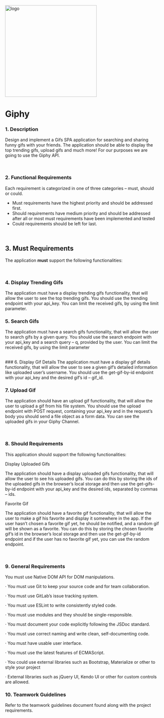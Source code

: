 <img src="https://webassets.telerikacademy.com/images/default-source/logos/telerik-academy.svg" alt="logo" width="300px" style="margin-top: 20px;"/>

# Giphy 

### 1. Description

Design and implement a Gifs SPA application for searching and sharing funny gifs with your friends. The application should be able to display the top trending gifs, upload gifs and much more! For our purposes we are going to use the Giphy API.

<br />

### 2. Functional Requirements

Each requirement is categorized in one of three categories – must, should or could.

- Must requirements have the highest priority and should be addressed first. 
- Should requirements have medium priority and should be addressed after all or most must requirements have     been implemented and tested
- Could requirements should be left for last.

<br />

## 3. Must Requirements

The application **must** support the following functionalities:

<br />

### 4. Display Trending Gifs

The application must have a display trending gifs functionality, that will allow the user to see the top trending gifs. You should use the trending endpoint with your api_key. You can limit the received gifs, by using the limit parameter.
<br />

### 5. Search Gifs 

The application must have a search gifs functionality, that will allow the user to search gifs by a given query. You should use the search endpoint with your api_key and a search query – q, provided by the user. You can limit the received gifs, by using the limit parameter

<br />
### 6. Display Gif Details
The application must have a display gif details functionality, that will allow the user to see a given gif’s detailed information like uploaded user’s username. You should use the get-gif-by-id endpoint with your api_key and the desired gif’s id – gif_id. 

<br />

### 7. Upload Gif

The application should have an upload gif functionality, that will allow the user to upload a gif from his file system. You should use the upload endpoint with POST request, containing your api_key and in the request’s body you should send a file object as a form data. You can see the uploaded gifs in your Giphy Channel. 

<br />

### 8. Should Requirements


This application should support the following functionalities:

Display Uploaded Gifs

The application should have a display uploaded gifs functionality, that will allow the user to see his uploaded gifs. You can do this by storing the ids of the uploaded gifs in the browser’s local storage and then use the get-gifs-by-id endpoint with your api_key and the desired ids, separated by commas – ids.

Favorite Gif

The application should have a favorite gif functionality, that will allow the user to make a gif his favorite and display it somewhere in the app. If the user hasn’t chosen a favorite gif yet, he should be notified, and a random gif will be shown as a favorite. You can do this by storing the chosen favorite gif’s id in the browser’s local storage and then use the get-gif-by-id endpoint and if the user has no favorite gif yet, you can use the random endpoint. 

<br />

### 9. General Requirements 
 You must use Native DOM API for DOM manipulations.

· You must use Git to keep your source code and for team collaboration.

· You must use GitLab’s issue tracking system.

· You must use ESLint to write consistently styled code.

· You must use modules and they should be single-responsible.

· You must document your code explicitly following the JSDoc standard.

· You must use correct naming and write clean, self-documenting code.

· You must have usable user interface.

· You must use the latest features of ECMAScript.

· You could use external libraries such as Bootstrap, Materialize or other to style your project

· External libraries such as jQuery UI, Kendo UI or other for custom controls are allowed.
<br />

###  10. Teamwork Guidelines

Refer to the teamwork guidelines document found along with the project requirements.
